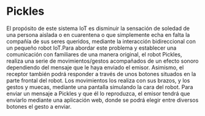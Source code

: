 # Pickles

El propósito de este sistema IoT es disminuir la sensación de soledad de una persona aislada o en cuarentena o que simplemente echa en falta la compañía de sus seres
queridos, mediante la interacción bidireccional con un pequeño robot IoT.Para abordar este problema y establecer una comunicación con familiares de una manera original, el robot Pickles, realiza una serie de movimientos/gestos acompañados de un efecto sonoro dependiendo del mensaje que le haya enviado el emisor. Asimismo, el receptor también podrá responder a través de unos botones
situados en la parte frontal del robot. Los movimientos los realiza con sus brazos, y
los gestos y muecas, mediante una pantalla simulando la cara del robot.
Para enviar un mensaje a Pickles y que él lo reproduzca, el emisor tendrá que enviarlo
mediante una aplicación web, donde se podrá elegir entre diversos botones el gesto
a enviar. 
